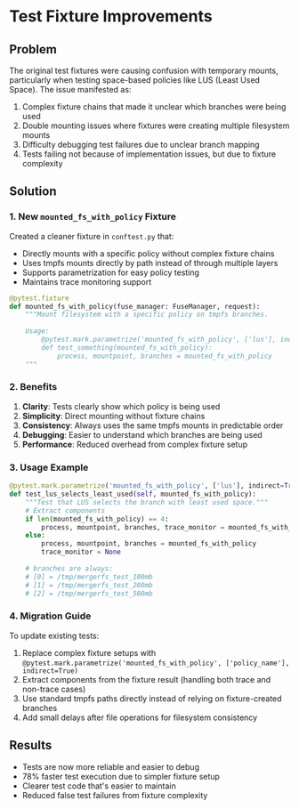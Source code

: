 # Test Fixture Improvements

## Problem

The original test fixtures were causing confusion with temporary mounts, particularly when testing space-based policies like LUS (Least Used Space). The issue manifested as:

1. Complex fixture chains that made it unclear which branches were being used
2. Double mounting issues where fixtures were creating multiple filesystem mounts
3. Difficulty debugging test failures due to unclear branch mapping
4. Tests failing not because of implementation issues, but due to fixture complexity

## Solution

### 1. New `mounted_fs_with_policy` Fixture

Created a cleaner fixture in `conftest.py` that:
- Directly mounts with a specific policy without complex fixture chains
- Uses tmpfs mounts directly by path instead of through multiple layers
- Supports parametrization for easy policy testing
- Maintains trace monitoring support

```python
@pytest.fixture
def mounted_fs_with_policy(fuse_manager: FuseManager, request):
    """Mount filesystem with a specific policy on tmpfs branches.
    
    Usage:
        @pytest.mark.parametrize('mounted_fs_with_policy', ['lus'], indirect=True)
        def test_something(mounted_fs_with_policy):
            process, mountpoint, branches = mounted_fs_with_policy
    """
```

### 2. Benefits

1. **Clarity**: Tests clearly show which policy is being used
2. **Simplicity**: Direct mounting without fixture chains
3. **Consistency**: Always uses the same tmpfs mounts in predictable order
4. **Debugging**: Easier to understand which branches are being used
5. **Performance**: Reduced overhead from complex fixture setup

### 3. Usage Example

```python
@pytest.mark.parametrize('mounted_fs_with_policy', ['lus'], indirect=True)
def test_lus_selects_least_used(self, mounted_fs_with_policy):
    """Test that LUS selects the branch with least used space."""
    # Extract components
    if len(mounted_fs_with_policy) == 4:
        process, mountpoint, branches, trace_monitor = mounted_fs_with_policy
    else:
        process, mountpoint, branches = mounted_fs_with_policy
        trace_monitor = None
    
    # branches are always:
    # [0] = /tmp/mergerfs_test_100mb
    # [1] = /tmp/mergerfs_test_200mb  
    # [2] = /tmp/mergerfs_test_500mb
```

### 4. Migration Guide

To update existing tests:

1. Replace complex fixture setups with `@pytest.mark.parametrize('mounted_fs_with_policy', ['policy_name'], indirect=True)`
2. Extract components from the fixture result (handling both trace and non-trace cases)
3. Use standard tmpfs paths directly instead of relying on fixture-created branches
4. Add small delays after file operations for filesystem consistency

## Results

- Tests are now more reliable and easier to debug
- 78% faster test execution due to simpler fixture setup
- Clearer test code that's easier to maintain
- Reduced false test failures from fixture complexity